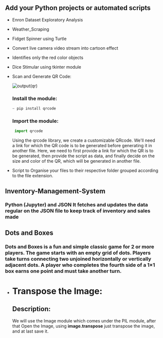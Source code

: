 ## Add your Python projects or automated scripts 
- Enron Dataset Exploratory Analysis
- Weather_Scraping
- Fidget Spinner using Turtle
- Convert live camera video stream into cartoon effect
- Identifies only the red color objects
- Dice Stimular using tkinter module

- Scan and Generate QR Code:

  ![output(qr)](https://user-images.githubusercontent.com/69134468/135604250-5a78831c-ff93-41bc-a790-eaa5764a9aae.png)

  ### Install the module:
  ```python
  ~ pip install qrcode
  ```             
  ### Import the module:
  ```python
   import qrcode
  ```
  Using the qrcode library, we create a customizable QRcode. We'll need a link for which the QR code is to be generated before generating it in another file. Here, we need to first provide a link for which the QR is to be generated, then provide the script as data, and finally decide on the size and color of the QR, which will be generated in another file.

- Script to Organise your files to their respective folder grouped according to the file extension.

## Inventory-Management-System
### Python (Jupyter) and JSON It fetches and updates the data regular on the JSON file to keep track of inventory and sales made

## Dots and Boxes

### Dots and Boxes is a fun and simple classic game for 2 or more players. The game starts with an empty grid of dots. Players take turns connecting two unjoined horizontally or vertically adjacent dots. A player who completes the fourth side of a 1×1 box earns one point and must take another turn.

- # Transpose the Image:
  ## Description:
  We will use the Image module which comes under the PIL module, after that Open the Image, using **image.transpose** just transpose the image, and at last save it.
